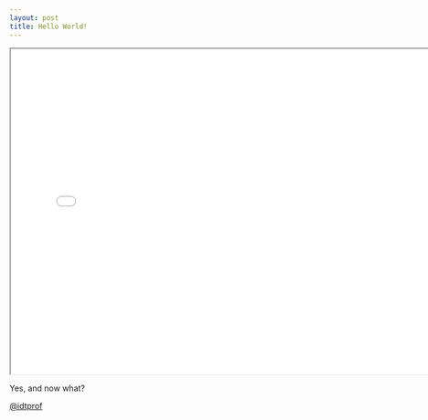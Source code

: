 ```yaml
---
layout: post
title: Hello World!
---
```


<div class="embed-responsive embed-responsive-16by9">
  <iframe class="embed-responsive-item" src="//www.youtube.com/embed/J_kokTee01k?rel=0" width="760" height="570" allowfullscreen></iframe>
</div>

Yes, and now what?

[@idtprof](https://twitter.com/idtprof)
